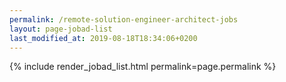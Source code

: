 ```yaml
---
permalink: /remote-solution-engineer-architect-jobs
layout: page-jobad-list
last_modified_at: 2019-08-18T18:34:06+0200
---
```

{% include render_jobad_list.html permalink=page.permalink %}
